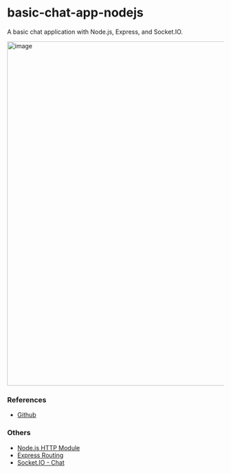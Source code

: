 # basic-chat-app-nodejs
A basic chat application with Node.js, Express, and Socket.IO.

<img width="800" alt="image" src="https://github.com/chihiroanihr/basic-chat-app-nodejs/assets/42660669/b81eb3b2-2004-4964-ad05-71f528233952">

### References
- [Github](https://github.com/Shin-sibainu/real-time-chatapp-using-socket.io/tree/main)

### Others
- [Node.js HTTP Module](https://www.w3schools.com/nodejs/nodejs_http.asp)
- [Express Routing](https://expressjs.com/en/guide/routing.html)
- [Socket.IO - Chat](https://socket.io/get-started/chat)
